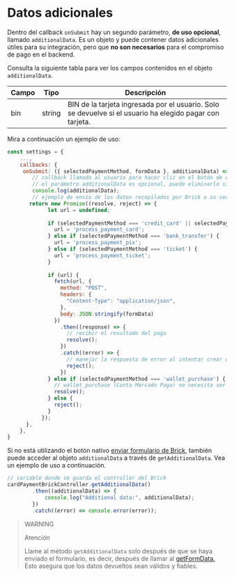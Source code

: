 # Datos adicionales

Dentro del callback `onSubmit` hay un segundo parámetro, **de uso opcional**, llamado `additionalData`. Es un objeto y puede contener datos adicionales útiles para su integración, pero que **no son necesarios** para el compromiso de pago en el backend.

Consulta la siguiente tabla para ver los campos contenidos en el objeto `additionalData`.

| Campo | Tipo | Descripción |
|--- |--- | --- |
| bin | string | BIN de la tarjeta ingresada por el usuario. Solo se devuelve si el usuario ha elegido pagar con tarjeta. |

Mira a continuación un ejemplo de uso:

```javascript
const settings = {
    ...,
    callbacks: {
     onSubmit: ({ selectedPaymentMethod, formData }, additionalData) => {
        // callback llamado al usuario para hacer clic en el botón de envío de datos
        // el parámetro additionalData es opcional, puede eliminarlo si lo desea 
        console.log(additionalData);
        // ejemplo de envío de los datos recopilados por Brick a su servidor
       return new Promise((resolve, reject) => {
             let url = undefined;
 
             if (selectedPaymentMethod === 'credit_card' || selectedPaymentMethod === 'debit_card') {
               url = 'process_payment_card';
             } else if (selectedPaymentMethod === 'bank_transfer') {
               url = 'process_payment_pix';
             } else if (selectedPaymentMethod === 'ticket') {
               url = 'process_payment_ticket';
             }
 
             if (url) {
               fetch(url, {
                 method: "POST",
                 headers: {
                   "Content-Type": "application/json",
                 },
                 body: JSON.stringify(formData)
               })
                 .then((response) => {
                   // recibir el resultado del pago
                   resolve();
                 })
                 .catch((error) => {
                   // manejar la respuesta de error al intentar crear el pago
                   reject();
                 })
             } else if (selectedPaymentMethod === 'wallet_purchase') {
               // wallet_purchase (Conta Mercado Pago) no necesita ser enviada desde el backend
               resolve();
             } else {
               reject();
             }
           });
      },
    },
}

```

Si no está utilizando el botón nativo [enviar formulario de Brick](/developers/es/docs/checkout-bricks/payment-brick/additional-customization/hide-element), también puede acceder al objeto `additionalData` a través de `getAdditionalData`. Vea un ejemplo de uso a continuación.

```javascript
// variable donde se guarda el controller del Brick
cardPaymentBrickController.getAdditionalData()
        .then((additionalData) => {
            console.log("Additional data:", additionalData);
        })
        .catch((error) => console.error(error));
```

> WARNING
>
> Atención
>
> Llame al método `getAdditionalData` solo después de que se haya enviado el formulario, es decir, después de llamar al [getFormData.](/developers/es/docs/checkout-bricks/payment-brick/additional-customization/hide-element) Esto asegura que los datos devueltos sean válidos y fiables.